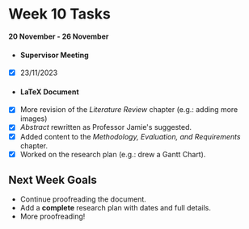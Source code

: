 # Week 10 Tasks

**20 November - 26 November**

- #### Supervisor Meeting
- [x] 23/11/2023
- #### LaTeX Document
- [x] More revision of the *Literature Review* chapter (e.g.: adding more images)
- [x] *Abstract* rewritten as Professor Jamie's suggested.
- [x] Added content to the *Methodology, Evaluation, and Requirements* chapter.
- [x] Worked on the research plan (e.g.: drew a Gantt Chart).

## Next Week Goals
- Continue proofreading the document.
- Add a **complete** research plan with dates and full details.
- More proofreading!
